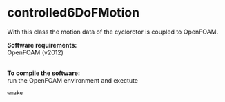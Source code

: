 # controlled6DoFMotion

With this class the motion data of the cyclorotor is coupled to OpenFOAM.

**Software requirements:**<br />
OpenFOAM (v2012)
<br />
<br />

**To compile the software:**<br />
run the OpenFOAM environment and exectute
```bash
wmake
```
